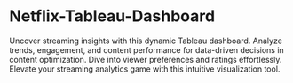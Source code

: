 # Netflix-Tableau-Dashboard
Uncover streaming insights with this dynamic Tableau dashboard. Analyze trends, engagement, and content performance for data-driven decisions in content optimization. Dive into viewer preferences and ratings effortlessly. Elevate your streaming analytics game with this intuitive visualization tool.
